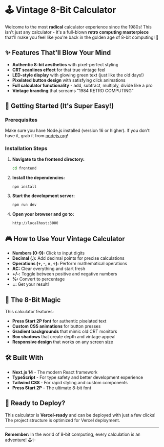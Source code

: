 # 🕹️ Vintage 8-Bit Calculator

Welcome to the most **radical** calculator experience since the 1980s! This isn't just any calculator - it's a full-blown **retro computing masterpiece** that'll make you feel like you're back in the golden age of 8-bit computing! 🚀

## ✨ Features That'll Blow Your Mind

- **Authentic 8-bit aesthetics** with pixel-perfect styling
- **CRT scanlines effect** for that true vintage feel
- **LED-style display** with glowing green text (just like the old days!)
- **Pixelated button design** with satisfying click animations
- **Full calculator functionality** - add, subtract, multiply, divide like a pro
- **Vintage branding** that screams "1984 RETRO COMPUTING"

## 🚀 Getting Started (It's Super Easy!)

### Prerequisites
Make sure you have Node.js installed (version 16 or higher). If you don't have it, grab it from [nodejs.org](https://nodejs.org/)!

### Installation Steps

1. **Navigate to the frontend directory:**
   ```bash
   cd frontend
   ```

2. **Install the dependencies:**
   ```bash
   npm install
   ```

3. **Start the development server:**
   ```bash
   npm run dev
   ```

4. **Open your browser and go to:**
   ```
   http://localhost:3000
   ```

## 🎮 How to Use Your Vintage Calculator

- **Numbers (0-9):** Click to input digits
- **Decimal (.):** Add decimal points for precise calculations
- **Operations (+, -, ×, ÷):** Perform mathematical operations
- **AC:** Clear everything and start fresh
- **+/-:** Toggle between positive and negative numbers
- **%:** Convert to percentage
- **=:** Get your result!

## 🎨 The 8-Bit Magic

This calculator features:
- **Press Start 2P font** for authentic pixelated text
- **Custom CSS animations** for button presses
- **Gradient backgrounds** that mimic old CRT monitors
- **Box shadows** that create depth and vintage appeal
- **Responsive design** that works on any screen size

## 🛠️ Built With

- **Next.js 14** - The modern React framework
- **TypeScript** - For type safety and better development experience
- **Tailwind CSS** - For rapid styling and custom components
- **Press Start 2P** - The ultimate 8-bit font

## 🎯 Ready to Deploy?

This calculator is **Vercel-ready** and can be deployed with just a few clicks! The project structure is optimized for Vercel deployment.

---

**Remember:** In the world of 8-bit computing, every calculation is an adventure! 🕹️✨